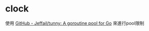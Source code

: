 # clock

使用 [GitHub - Jeffail/tunny: A goroutine pool for Go](https://github.com/Jeffail/tunny) 來進行pool限制